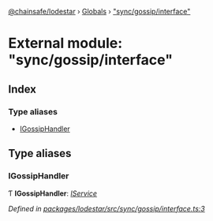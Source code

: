 [@chainsafe/lodestar](../README.md) › [Globals](../globals.md) › ["sync/gossip/interface"](_sync_gossip_interface_.md)

# External module: "sync/gossip/interface"

## Index

### Type aliases

* [IGossipHandler](_sync_gossip_interface_.md#igossiphandler)

## Type aliases

###  IGossipHandler

Ƭ **IGossipHandler**: *[IService](../interfaces/_node_nodejs_.iservice.md)*

*Defined in [packages/lodestar/src/sync/gossip/interface.ts:3](https://github.com/ChainSafe/lodestar/blob/bbe465408/packages/lodestar/src/sync/gossip/interface.ts#L3)*
